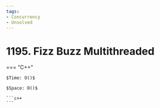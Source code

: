 ```yaml
---
tags:
- Concurrency
- Unsolved
---
```



# 1195. Fizz Buzz Multithreaded

=== "C++"

    $Time: O()$

    $Space: O()$

    ```c++
    ```